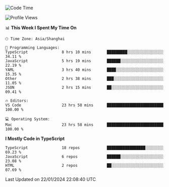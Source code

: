 <!--START_SECTION:waka-->
![Code Time](http://img.shields.io/badge/Code%20Time-5%2C736%20hrs%2032%20mins-blue)

![Profile Views](http://img.shields.io/badge/Profile%20Views-0-blue)

📊 **This Week I Spent My Time On** 

```text
🕑︎ Time Zone: Asia/Shanghai

💬 Programming Languages: 
TypeScript               8 hrs 10 mins       █████████░░░░░░░░░░░░░░░░   34.11 % 
JavaScript               5 hrs 19 mins       ██████░░░░░░░░░░░░░░░░░░░   22.19 % 
YAML                     3 hrs 40 mins       ████░░░░░░░░░░░░░░░░░░░░░   15.35 % 
Other                    2 hrs 38 mins       ███░░░░░░░░░░░░░░░░░░░░░░   11.05 % 
JSON                     2 hrs 15 mins       ██░░░░░░░░░░░░░░░░░░░░░░░   09.41 % 

🔥 Editors: 
VS Code                  23 hrs 58 mins      █████████████████████████   100.00 % 

💻 Operating System: 
Mac                      23 hrs 58 mins      █████████████████████████   100.00 % 
```

**I Mostly Code in TypeScript** 

```text
TypeScript               18 repos            █████████████████░░░░░░░░   69.23 % 
JavaScript               6 repos             ██████░░░░░░░░░░░░░░░░░░░   23.08 % 
HTML                     2 repos             ██░░░░░░░░░░░░░░░░░░░░░░░   07.69 % 
```




 Last Updated on 22/01/2024 22:08:40 UTC
<!--END_SECTION:waka-->
